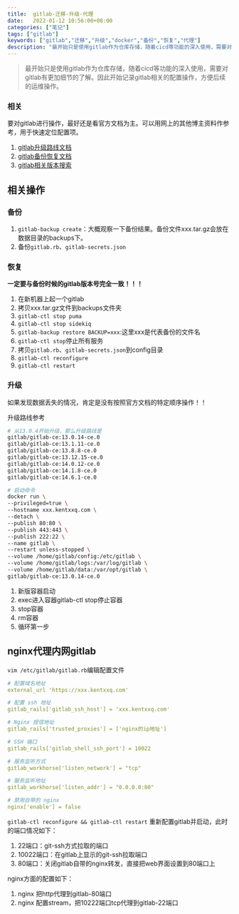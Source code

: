 ```yaml
---
title:  gitlab-迁移-升级-代理
date:   2022-01-12 10:56:00+08:00
categories: ["笔记"]
tags: ["gitlab"]
keywords: ["gitlab","迁移","升级","docker","备份","恢复","代理"]
description: "最开始只是使用gitlab作为仓库存储，随着cicd等功能的深入使用，需要对gitlab有更加细节的了解。因此开始记录gitlab相关的配置操作，方便后续的运维操作"
---
```




> 最开始只是使用gitlab作为仓库存储，随着cicd等功能的深入使用，需要对gitlab有更加细节的了解。因此开始记录gitlab相关的配置操作，方便后续的运维操作。




### 相关

要对gitlab进行操作，最好还是看官方文档为主。可以用网上的其他博主资料作参考，用于快速定位配置项。

1. [gitlab升级路线文档](https://docs.gitlab.com/ee/update/index.html)
2. [gitlab备份恢复文档](https://docs.gitlab.com/ee/raketasks/backup_restore.htm)
3. [gitlab相关版本搜索](https://hub.docker.com/r/gitlab/gitlab-ce/tags)

## 相关操作

### 备份

1. `gitlab-backup create`：大概观察一下备份结果。备份文件xxx.tar.gz会放在数据目录的backups下。
2. 备份`gitlab.rb`、`gitlab-secrets.json`


### 恢复

**一定要与备份时候的gitlab版本号完全一致！！！**

1. 在新机器上起一个gitlab
2. 拷贝xxx.tar.gz文件到backups文件夹
3. `gitlab-ctl stop puma`
4. `gitlab-ctl stop sidekiq`
5. `gitlab-backup restore BACKUP=xxx`:这里xxx是代表备份的文件名
6. `gitlab-ctl stop`停止所有服务
7. 拷贝`gitlab.rb`、`gitlab-secrets.json`到config目录
8. `gitlab-ctl reconfigure`
9. `gitlab-ctl restart`

### 升级

如果发现数据丢失的情况，肯定是没有按照官方文档的特定顺序操作！！

升级路线参考
```bash
# 从13.0.4开始升级，那么升级路线是
gitlab/gitlab-ce:13.0.14-ce.0
gitlab/gitlab-ce:13.1.11-ce.0
gitlab/gitlab-ce:13.8.8-ce.0
gitlab/gitlab-ce:13.12.15-ce.0
gitlab/gitlab-ce:14.0.12-ce.0
gitlab/gitlab-ce:14.1.8-ce.0
gitlab/gitlab-ce:14.6.1-ce.0

# 启动命令
docker run \
--privileged=true \
--hostname xxx.kentxxq.com \
--detach \
--publish 80:80 \
--publish 443:443 \
--publish 222:22 \
--name gitlab \
--restart unless-stopped \
--volume /home/gitlab/config:/etc/gitlab \
--volume /home/gitlab/logs:/var/log/gitlab \
--volume /home/gitlab/data:/var/opt/gitlab \
gitlab/gitlab-ce:13.0.14-ce.0
```

1. 新版容器启动
2. exec进入容器gitlab-ctl stop停止容器
3. stop容器
4. rm容器
5. 循环第一步

## nginx代理内网gitlab

`vim /etc/gitlab/gitlab.rb`编辑配置文件
```yml
# 配置域名地址
external_url 'https://xxx.kentxxq.com'

# 配置 ssh 地址
gitlab_rails['gitlab_ssh_host'] = 'xxx.kentxxq.com'

# Nginx 授信地址
gitlab_rails['trusted_proxies'] = ['nginx的ip地址']

# SSH 端口
gitlab_rails['gitlab_shell_ssh_port'] = 10022

# 服务监听方式
gitlab_workhorse['listen_network'] = "tcp"

# 服务监听地址
gitlab_workhorse['listen_addr'] = "0.0.0.0:80"

# 禁用自带的 nginx
nginx['enable'] = false
```

`gitlab-ctl reconfigure && gitlab-ctl restart` 重新配置gitlab并启动，此时的端口情况如下：
1. 22端口：git-ssh方式拉取的端口
2. 10022端口：在gitlab上显示的git-ssh拉取端口
3. 80端口：关闭gitlab自带的nginx转发，直接把web界面设置到80端口上

nginx方面的配置如下：
1. nginx 把http代理到gitlab-80端口
2. nginx 配置stream，把10222端口tcp代理到gitlab-22端口